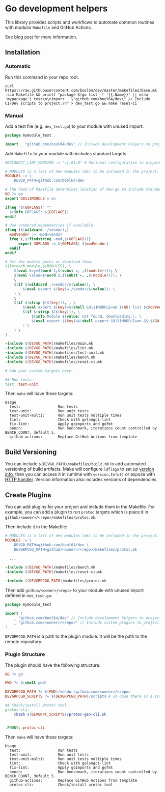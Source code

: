 # Go development helpers

This library provides scripts and workflows to automate common routines with modular `Makefile` and GitHub Actions.

See [blog post](https://dev.to/vearutop/peace-of-mind-with-github-actions-for-a-project-in-go-9d4) for more information.

## Installation

### Automatic

Run this command in your repo root.
```
curl https://raw.githubusercontent.com/bool64/dev/master/makefiles/base.mk -sLo Makefile && printf "package $(go list -f '{{.Name}}' || echo 'mypackage')_test\n\nimport _ \"github.com/bool64/dev\" // Include CI/Dev scripts to project.\n" > dev_test.go && make reset-ci
```

### Manual

Add a test file (e.g. `dev_test.go`) to your module with unused import.

```go
package mymodule_test

import _ "github.com/bool64/dev" // Include development helpers to project. 
```

Add `Makefile` to your module with includes standard targets.

```Makefile
#GOLANGCI_LINT_VERSION := "v1.61.0" # Optional configuration to pinpoint golangci-lint version.

# MODULES is a list of dev modules (mk) to be included in the project.
MODULES := \
	DEVGO_PATH=github.com/bool64/dev

# The head of Makefile determines location of dev-go to include standard targets.
GO ?= go
export GO111MODULE = on

ifneq "$(GOFLAGS)" ""
  $(info GOFLAGS: ${GOFLAGS})
endif

# Use vendored dependencies if available.
ifneq ($(wildcard ./vendor),)
  modVendor := -mod=vendor
  ifeq (,$(findstring -mod,$(GOFLAGS)))
      export GOFLAGS := ${GOFLAGS} ${modVendor}
  endif
endif

# Set dev module paths or download them.
$(foreach module,$(MODULES), \
	$(eval key=$(word 1,$(subst =, ,$(module)))); \
	$(eval value=$(word 2,$(subst =, ,$(module)))); \
	\
	$(if $(wildcard ./vendor/$(value)), \
		$(eval export $(key)=./vendor/$(value)); \
	) \
	\
	$(if $(strip $($(key))), , \
    	$(eval export $(key)=$(shell GO111MODULE=on $(GO) list ${modVendor} -f '{{.Dir}}' -m $(value))); \
		$(if $(strip $($(key))), \
			$(info Module $(value) not found, downloading.); \
			$(eval export $(key)=$(shell export GO111MODULE=on && $(GO) get $(value) && $(GO) list -f '{{.Dir}}' -m $(value))); \
		) \
    ) \
)

-include $(DEVGO_PATH)/makefiles/main.mk
-include $(DEVGO_PATH)/makefiles/lint.mk
-include $(DEVGO_PATH)/makefiles/test-unit.mk
-include $(DEVGO_PATH)/makefiles/bench.mk
-include $(DEVGO_PATH)/makefiles/reset-ci.mk

# Add your custom targets here.

## Run tests
test: test-unit

```

Then `make` will have these targets:

```
Usage
  test:                 Run tests
  test-unit:            Run unit tests
  test-unit-multi:      Run unit tests multiple times
  lint:                 Check with golangci-lint
  fix-lint:             Apply goimports and gofmt
  bench:                Run benchmark, iterations count controlled by BENCH_COUNT, default 5.
  github-actions:       Replace GitHub Actions from template

```

## Build Versioning

You can include `$(DEVGO_PATH)/makefiles/build.mk` to add automated versioning of build artifacts. Make will
configure `ldflags` to set up [version info](./version/info.go), then you can access it in runtime with `version.Info()`
or expose with [HTTP handler](./version/handler.go). Version information also includes versions of dependencies.

## Create Plugins

You can add plugins for your project and include them in the Makefile. For example, you can add a plugin 
to run `protoc` targets which is place it in `github/<owner>/<repo>/makefiles/protoc.mk`. 

Then include it in the Makefile:

```Makefile
# MODULES is a list of dev modules (mk) to be included in the project.
MODULES := \
	DEVGO_PATH=github.com/bool64/dev \
	DEVGRPCGO_PATH=github/<owner>/<repo>/makefiles/protoc.mk

  ...	
	
-include $(DEVGO_PATH)/makefiles/bench.mk
-include $(DEVGO_PATH)/makefiles/reset-ci.mk

-include $(DEVGRPCGO_PATH)/makefiles/protoc.mk
```

Then add `github/<owner>/<repo>` to your module with unused import defined in `dev_test.go`:

```go
package mymodule_test

import (
    _ "github.com/bool64/dev" // Include development helpers to project.
    _ "github.com/<owner>/<repo>" // Include custom plugins to project.
)
```

`DEVGRPCGO_PATH` is a path to the plugin module. It will be the path to the remote repository. 

### Plugin Structure

The plugin should have the following structure:

```makefile
GO ?= go

PWD ?= $(shell pwd)

DEVGRPCGO_PATH ?= $(PWD)/vendor/github.com/<owner>/<repo>
DEVGRPCGO_SCRIPTS ?= $(DEVGRPCGO_PATH)/scripts # In case there is a scripts directory.

## Check/install protoc tool
protoc-cli:
	@bash $(DEVGRPC_SCRIPTS)/protoc-gen-cli.sh


.PHONY: protoc-cli
```

Then `make` will have these targets:

```
Usage
  test:                 Run tests
  test-unit:            Run unit tests
  test-unit-multi:      Run unit tests multiple times
  lint:                 Check with golangci-lint
  fix-lint:             Apply goimports and gofmt
  bench:                Run benchmark, iterations count controlled by BENCH_COUNT, default 5.
  github-actions:       Replace GitHub Actions from template
  protoc-cli:           Check/install protoc tool
```